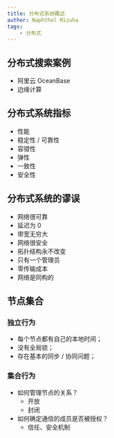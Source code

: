 ```yaml
---
title: 分布式系统概述
author: Naphthol Mizuha
tags:
    - 分布式
---
```


## 分布式搜索案例

- 阿里云 OceanBase
- 边缘计算

## 分布式系统指标

- 性能
- 稳定性 / 可靠性
- 容错性
- 弹性
- 一致性
- 安全性

## 分布式系统的谬误

- 网络很可靠
- 延迟为 0
- 带宽无穷大
- 网络很安全
- 拓扑结构永不改变
- 只有一个管理员
- 零传输成本
- 网络是同构的

## 节点集合

### 独立行为

- 每个节点都有自己的本地时间；
- 没有全局锁；
- 存在基本的同步 / 协同问题；

### 集合行为

- 如何管理节点的关系？
    - 开放
    - 封闭
- 如何确定通信的成员是否被授权？
    - 信任、安全机制
